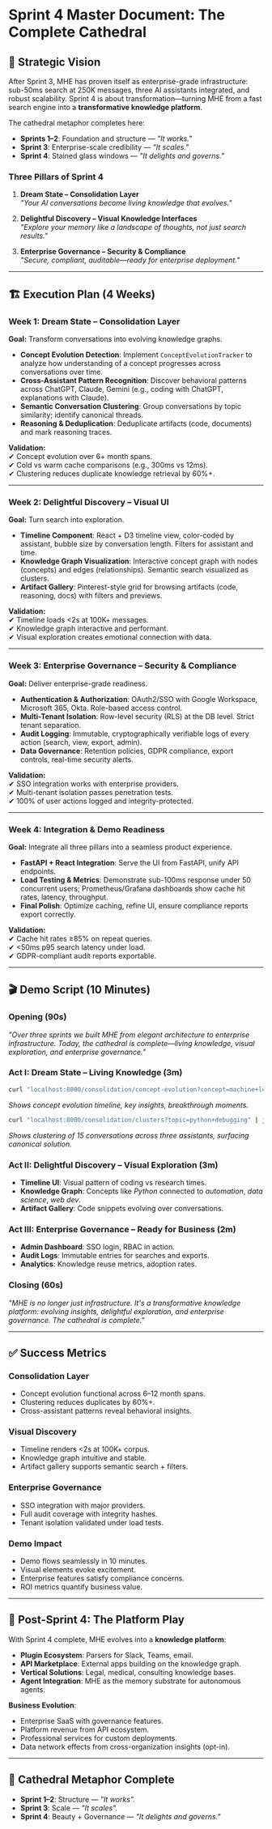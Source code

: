 # Sprint 4 Master Document: The Complete Cathedral

## 🎯 Strategic Vision

After Sprint 3, MHE has proven itself as enterprise-grade infrastructure: sub-50ms search at 250K messages, three AI assistants integrated, and robust scalability. Sprint 4 is about transformation—turning MHE from a fast search engine into a **transformative knowledge platform**.

The cathedral metaphor completes here:
- **Sprints 1–2**: Foundation and structure — *"It works."*
- **Sprint 3**: Enterprise-scale credibility — *"It scales."*
- **Sprint 4**: Stained glass windows — *"It delights and governs."*

### Three Pillars of Sprint 4

1. **Dream State – Consolidation Layer**  
   *"Your AI conversations become living knowledge that evolves."*

2. **Delightful Discovery – Visual Knowledge Interfaces**  
   *"Explore your memory like a landscape of thoughts, not just search results."*

3. **Enterprise Governance – Security & Compliance**  
   *"Secure, compliant, auditable—ready for enterprise deployment."*

---

## 🏗️ Execution Plan (4 Weeks)

### Week 1: Dream State – Consolidation Layer
**Goal:** Transform conversations into evolving knowledge graphs.

- **Concept Evolution Detection**: Implement `ConceptEvolutionTracker` to analyze how understanding of a concept progresses across conversations over time.
- **Cross-Assistant Pattern Recognition**: Discover behavioral patterns across ChatGPT, Claude, Gemini (e.g., coding with ChatGPT, explanations with Claude).
- **Semantic Conversation Clustering**: Group conversations by topic similarity; identify canonical threads.
- **Reasoning & Deduplication**: Deduplicate artifacts (code, documents) and mark reasoning traces.

**Validation:**  
✔ Concept evolution over 6+ month spans.  
✔ Cold vs warm cache comparisons (e.g., 300ms vs 12ms).  
✔ Clustering reduces duplicate knowledge retrieval by 60%+.

---

### Week 2: Delightful Discovery – Visual UI
**Goal:** Turn search into exploration.

- **Timeline Component**: React + D3 timeline view, color-coded by assistant, bubble size by conversation length. Filters for assistant and time.
- **Knowledge Graph Visualization**: Interactive concept graph with nodes (concepts) and edges (relationships). Semantic search visualized as clusters.
- **Artifact Gallery**: Pinterest-style grid for browsing artifacts (code, reasoning, docs) with filters and previews.

**Validation:**  
✔ Timeline loads <2s at 100K+ messages.  
✔ Knowledge graph interactive and performant.  
✔ Visual exploration creates emotional connection with data.

---

### Week 3: Enterprise Governance – Security & Compliance
**Goal:** Deliver enterprise-grade readiness.

- **Authentication & Authorization**: OAuth2/SSO with Google Workspace, Microsoft 365, Okta. Role-based access control.
- **Multi-Tenant Isolation**: Row-level security (RLS) at the DB level. Strict tenant separation.
- **Audit Logging**: Immutable, cryptographically verifiable logs of every action (search, view, export, admin).
- **Data Governance**: Retention policies, GDPR compliance, export controls, real-time security alerts.

**Validation:**  
✔ SSO integration works with enterprise providers.  
✔ Multi-tenant isolation passes penetration tests.  
✔ 100% of user actions logged and integrity-protected.

---

### Week 4: Integration & Demo Readiness
**Goal:** Integrate all three pillars into a seamless product experience.

- **FastAPI + React Integration**: Serve the UI from FastAPI, unify API endpoints.
- **Load Testing & Metrics**: Demonstrate sub-100ms response under 50 concurrent users; Prometheus/Grafana dashboards show cache hit rates, latency, throughput.
- **Final Polish**: Optimize caching, refine UI, ensure compliance reports export correctly.

**Validation:**  
✔ Cache hit rates ≥85% on repeat queries.  
✔ <50ms p95 search latency under load.  
✔ GDPR-compliant audit reports exportable.

---

## 🎬 Demo Script (10 Minutes)

### Opening (90s)
*"Over three sprints we built MHE from elegant architecture to enterprise infrastructure. Today, the cathedral is complete—living knowledge, visual exploration, and enterprise governance."*

### Act I: Dream State – Living Knowledge (3m)
```bash
curl "localhost:8000/consolidation/concept-evolution?concept=machine+learning&timeframe=6months" | jq .
```
*Shows concept evolution timeline, key insights, breakthrough moments.*

```bash
curl "localhost:8000/consolidation/clusters?topic=python+debugging" | jq .
```
*Shows clustering of 15 conversations across three assistants, surfacing canonical solution.*

### Act II: Delightful Discovery – Visual Exploration (3m)
- **Timeline UI**: Visual pattern of coding vs research times.
- **Knowledge Graph**: Concepts like *Python* connected to *automation*, *data science*, *web dev*.
- **Artifact Gallery**: Code snippets evolving over conversations.

### Act III: Enterprise Governance – Ready for Business (2m)
- **Admin Dashboard**: SSO login, RBAC in action.
- **Audit Logs**: Immutable entries for searches and exports.
- **Analytics**: Knowledge reuse metrics, adoption rates.

### Closing (60s)
*"MHE is no longer just infrastructure. It's a transformative knowledge platform: evolving insights, delightful exploration, and enterprise governance. The cathedral is complete."*

---

## ✅ Success Metrics

### Consolidation Layer
- Concept evolution functional across 6–12 month spans.
- Clustering reduces duplicates by 60%+.
- Cross-assistant patterns reveal behavioral insights.

### Visual Discovery
- Timeline renders <2s at 100K+ corpus.
- Knowledge graph intuitive and stable.
- Artifact gallery supports semantic search + filters.

### Enterprise Governance
- SSO integration with major providers.
- Full audit coverage with integrity hashes.
- Tenant isolation validated under load tests.

### Demo Impact
- Demo flows seamlessly in 10 minutes.
- Visual elements evoke excitement.
- Enterprise features satisfy compliance concerns.
- ROI metrics quantify business value.

---

## 🔮 Post-Sprint 4: The Platform Play

With Sprint 4 complete, MHE evolves into a **knowledge platform**:
- **Plugin Ecosystem**: Parsers for Slack, Teams, email.
- **API Marketplace**: External apps building on the knowledge graph.
- **Vertical Solutions**: Legal, medical, consulting knowledge bases.
- **Agent Integration**: MHE as the memory substrate for autonomous agents.

**Business Evolution**:
- Enterprise SaaS with governance features.
- Platform revenue from API ecosystem.
- Professional services for custom deployments.
- Data network effects from cross-organization insights (opt-in).

---

## 🏰 Cathedral Metaphor Complete
- **Sprint 1–2**: Structure — *"It works".*
- **Sprint 3**: Scale — *"It scales".*
- **Sprint 4**: Beauty + Governance — *"It delights and governs."*

